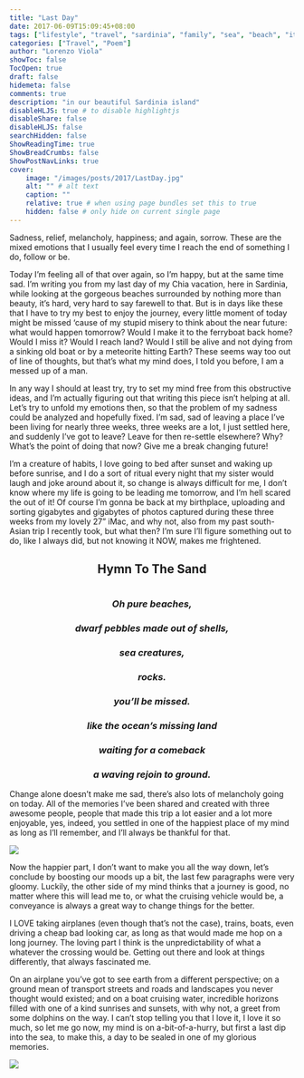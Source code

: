 ```yaml
---
title: "Last Day"
date: 2017-06-09T15:09:45+08:00
tags: ["lifestyle", "travel", "sardinia", "family", "sea", "beach", "italy", "landscape", "poem", "selfie"]
categories: ["Travel", "Poem"]
author: "Lorenzo Viola"
showToc: false
TocOpen: true
draft: false
hidemeta: false
comments: true
description: "in our beautiful Sardinia island"
disableHLJS: true # to disable highlightjs
disableShare: false
disableHLJS: false
searchHidden: false
ShowReadingTime: true
ShowBreadCrumbs: false
ShowPostNavLinks: true
cover:
    image: "/images/posts/2017/LastDay.jpg"
    alt: "" # alt text
    caption: ""
    relative: true # when using page bundles set this to true
    hidden: false # only hide on current single page
---
```

Sadness, relief, melancholy, happiness; and again, sorrow. These are the mixed emotions that I usually feel every time I reach the end of something I do, follow or be.

Today I’m feeling all of that over again, so I’m happy, but at the same time sad.
I’m writing you from my last day of my Chia vacation, here in Sardinia, while looking at the gorgeous beaches surrounded by nothing more than beauty, it’s hard, very hard to say farewell to that.
But is in days like these that I have to try my best to enjoy the journey, every little moment of today might be missed ‘cause of my stupid misery to think about the near future: what would happen tomorrow? Would I make it to the ferryboat back home? Would I miss it? Would I reach land? Would I still be alive and not dying from a sinking old boat or by a meteorite hitting Earth?
These seems way too out of line of thoughts, but that’s what my mind does, I told you before, I am a messed up of a man.

In any way I should at least try, try to set my mind free from this obstructive ideas, and I’m actually figuring out that writing this piece isn’t helping at all.
Let’s try to unfold my emotions then, so that the problem of my sadness could be analyzed and hopefully fixed.
I’m sad, sad of leaving a place I’ve been living for nearly three weeks, three weeks are a lot, I just settled here, and suddenly I’ve got to leave? Leave for then re-settle elsewhere? Why? What’s the point of doing that now? Give me a break changing future!

I’m a creature of habits, I love going to bed after sunset and waking up before sunrise, and I do a sort of ritual every night that my sister would laugh and joke around about it, so change is always difficult for me, I don’t know where my life is going to be leading me tomorrow, and I’m hell scared the out of it!
Of course I’m gonna be back at my birthplace, uploading and sorting gigabytes and gigabytes of photos captured during these three weeks from my lovely 27” iMac, and why not, also from my past south-Asian trip I recently took, but what then? 
I’m sure I’ll figure something out to do, like I always did, but not knowing it NOW, makes me frightened.

## **<p align="center">Hymn To The Sand</p>**
# 
### ***<p align="center">Oh pure beaches,</p>***
### ***<p align="center">dwarf pebbles made out of shells,</p>***
### ***<p align="center">sea creatures,</p>***
### ***<p align="center">rocks.</p>***
### 
### ***<p align="center">you’ll be missed.</p>***
### 
### ***<p align="center">like the ocean’s missing land</p>***
### ***<p align="center">waiting for a comeback</p>*** 
### ***<p align="center">a waving rejoin to ground.</p>*** 

Change alone doesn’t make me sad, there’s also lots of melancholy going on today. All of the memories I’ve been shared and created with three awesome people, people that made this trip a lot easier and a lot more enjoyable, yes, indeed, you settled in one of the happiest place of my mind as long as I’ll remember, and I’ll always be thankful for that.

![](/images/posts/2017/LastDay2.jpg#center)

Now the happier part, I don’t want to make you all the way down, let’s conclude by boosting our moods up a bit, the last few paragraphs were very gloomy.
Luckily, the other side of my mind thinks that a journey is good, no matter where this will lead me to, or what the cruising vehicle would be, a conveyance is always a great way to change things for the better.

I LOVE taking airplanes (even though that’s not the case), trains, boats, even driving a cheap bad looking car, as long as that would made me hop on a long journey.
The loving part I think is the unpredictability of what a whatever the crossing would be.
Getting out there and look at things differently, that always fascinated me.

On an airplane you’ve got to see earth from a different perspective; on a ground mean of transport streets and roads and landscapes you never thought would existed; and on a boat cruising water, incredible horizons filled with one of a kind sunrises and sunsets, with why not, a greet from some dolphins on the way.
I can’t stop telling you that I love it, I love it so much, so let me go now, my mind is on a-bit-of-a-hurry, but first a last dip into the sea, to make this, a day to be sealed in one of my glorious memories.

![](/images/posts/2017/LastDay3.jpg#center)

